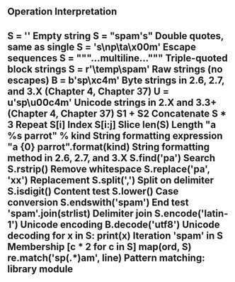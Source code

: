 Operation 					Interpretation
---
S = '' 						Empty string
S = "spam's" 				Double quotes, same as single
S = 's\np\ta\x00m' 			Escape sequences
S = """...multiline...""" 	Triple-quoted block strings
S = r'\temp\spam' 			Raw strings (no escapes)
B = b'sp\xc4m' 				Byte strings in 2.6, 2.7, and 3.X (Chapter 4, Chapter 37)
U = u'sp\u00c4m' 			Unicode strings in 2.X and 3.3+ (Chapter 4, Chapter 37)
S1 + S2						Concatenate
S * 3						Repeat
S[i]						Index
S[i:j]						Slice
len(S)						Length 
"a %s parrot" % kind 		String formatting expression
"a {0} parrot".format(kind) String formatting method in 2.6, 2.7, and 3.X
S.find('pa')				Search
S.rstrip()					Remove whitespace
S.replace('pa', 'xx')		Replacement
S.split(',')				Split on delimiter
S.isdigit()					Content test
S.lower()					Case conversion
S.endswith('spam')			End test
'spam'.join(strlist)		Delimiter join
S.encode('latin-1')			Unicode encoding
B.decode('utf8')			Unicode decoding
for x in S: print(x)		Iteration
'spam' in S					Membership
[c * 2 for c in S]
map(ord, S)
re.match('sp(.*)am', line) 	Pattern matching: library module
---